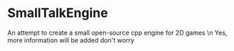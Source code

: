 # SmallTalkEngine
An attempt to create a small open-source cpp engine for 2D games \n
Yes, more information will be added don't worry
